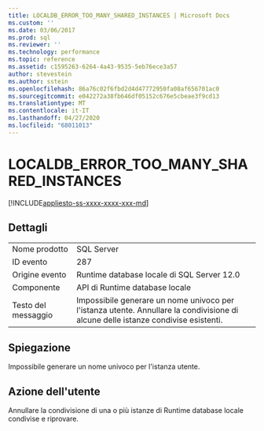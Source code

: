```yaml
---
title: LOCALDB_ERROR_TOO_MANY_SHARED_INSTANCES | Microsoft Docs
ms.custom: ''
ms.date: 03/06/2017
ms.prod: sql
ms.reviewer: ''
ms.technology: performance
ms.topic: reference
ms.assetid: c1595263-6264-4a43-9535-5eb76ece3a57
author: stevestein
ms.author: sstein
ms.openlocfilehash: 86a76c02f6fbd2d4d47772950fa08af656701ac0
ms.sourcegitcommit: e042272a38fb646df05152c676e5cbeae3f9cd13
ms.translationtype: MT
ms.contentlocale: it-IT
ms.lasthandoff: 04/27/2020
ms.locfileid: "68011013"
---
```

# <a name="localdb_error_too_many_shared_instances"></a>LOCALDB_ERROR_TOO_MANY_SHARED_INSTANCES
[!INCLUDE[appliesto-ss-xxxx-xxxx-xxx-md](../../includes/appliesto-ss-xxxx-xxxx-xxx-md.md)]
    
## <a name="details"></a>Dettagli  
  
|||  
|-|-|  
|Nome prodotto|SQL Server|  
|ID evento|287|  
|Origine evento|Runtime database locale di SQL Server 12.0|  
|Componente|API di Runtime database locale|  
|Testo del messaggio|Impossibile generare un nome univoco per l'istanza utente. Annullare la condivisione di alcune delle istanze condivise esistenti.|  
  
## <a name="explanation"></a>Spiegazione  
 Impossibile generare un nome univoco per l'istanza utente.  
  
## <a name="user-action"></a>Azione dell'utente  
 Annullare la condivisione di una o più istanze di Runtime database locale condivise e riprovare.  
  
  
